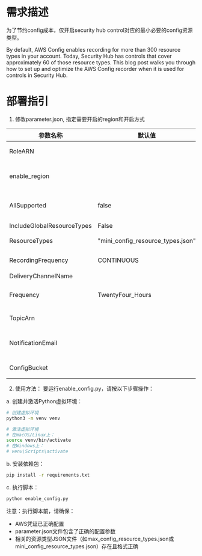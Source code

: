 # 需求描述

为了节约config成本，仅开启security hub control对应的最小必要的config资源类型。

By default, AWS Config enables recording for more than 300 resource types in your account. Today, Security Hub has controls that cover approximately 60 of those resource types. This blog post walks you through how to set up and optimize the AWS Config recorder when it is used for controls in Security Hub. 

# 部署指引

1. 修改parameter.json, 指定需要开启的region和开启方式


| 参数名称                            | 默认值                               | 描述                                                                                                     |
| ------------------------------- | --------------------------------- | ------------------------------------------------------------------------------------------------------ |
| RoleARN                         | <None>                            | 执行脚本的role的ARN，需要有config:Put*和config:PutDeliveryChannel权限                                              |
| enable_region                   | <All>                             | 指定需要开启config的region, 如果不填写则是所有region都会开启，如果填写比如["us-east-1"]，则只开启指定的region             |
| AllSupported                    | false                             | 是否开启所有config资源类型，默认为false，因为本程序主要为了实现按需开启资源类型，如果需要设置为true，则ResourceTypes则要为空                           |
| IncludeGlobalResourceTypes      | False                             | 是否开启所有config全局资源类型     |
| ResourceTypes                   | "mini_config_resource_types.json" | 开启的config资源类型，从json文件中读取，比如["AWS::EC2::Instance","AWS::CloudTrail::Trail"]                             |
| RecordingFrequency              | CONTINUOUS                        | 配置变更记录频率，可以设置为CONTINUOUS或者DAILY                                                                        |
| DeliveryChannelName             | <Generated>                       | 配置变更记录的投递通道名称                                                                                          |
| Frequency                       | TwentyFour_Hours                  | 配置变更记录的投递频率, AllowedValues: "One_Hour", "Three_Hours", "Six_Hours", "Twelve_Hours", "TwentyFour_Hours" |
| TopicArn                        | <None>                            | 配置变更记录的投递通道的SNS主题，默认没有SNS，也不允许配置，后续可以手动在控制台配置                                                          |
| NotificationEmail               | <None>                            | 配置订阅SNS主题的email，接收Config推送的通知，默认没有，也不允许配置，后续可以手动在控制台配置                                                 |
| ConfigBucket                    | <None>                            | 保存配置变更记录的存储桶名称，如果为空则会创建一个新的存储桶                                                                         |

2. 使用方法：
要运行enable_config.py，请按以下步骤操作：

a. 创建并激活Python虚拟环境：
```bash
# 创建虚拟环境
python3 -m venv venv

# 激活虚拟环境
# 在macOS/Linux上：
source venv/bin/activate
# 在Windows上：
# venv\Scripts\activate
 ```

b. 安装依赖包：
```bash
pip install -r requirements.txt
 ```

c. 执行脚本：
```bash
python enable_config.py
 ```

注意：执行脚本前，请确保：

- AWS凭证已正确配置
- parameter.json文件包含了正确的配置参数
- 相关的资源类型JSON文件（如max_config_resource_types.json或mini_config_resource_types.json）存在且格式正确
